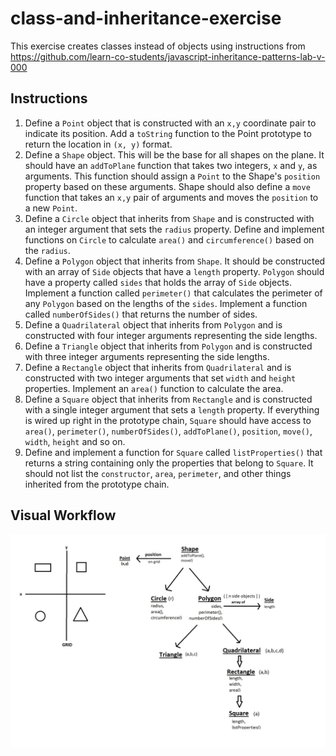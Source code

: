 # class-and-inheritance-exercise

This exercise creates classes instead of objects using instructions from <https://github.com/learn-co-students/javascript-inheritance-patterns-lab-v-000>

## Instructions

1. Define a `Point` object that is constructed with an `x,y` coordinate
   pair to indicate its position. Add a `toString` function to the Point
   prototype to return the location in `(x, y)` format.
2. Define a `Shape` object. This will be the base for all shapes on the
   plane. It should have an `addToPlane` function that takes two
   integers, `x` and `y`, as arguments. This function should assign a `Point`
   to the Shape's `position` property based on these arguments. Shape
   should also define a `move` function that takes an `x,y` pair of
   arguments and moves the `position` to a new `Point`.
3. Define a `Circle` object that inherits from `Shape` and is
   constructed with an integer argument that sets the `radius` property.
   Define and implement functions on `Circle` to calculate `area()` and
   `circumference()` based on the `radius`.
4. Define a `Polygon` object that inherits from `Shape`. It should be
   constructed with an array of `Side` objects that have a `length`
   property. `Polygon` should have a property called `sides` that holds the
   array of `Side` objects. Implement a function called `perimeter()` that
   calculates the perimeter of any `Polygon` based on the lengths of the
   `sides`. Implement a function called `numberOfSides()` that returns the
   number of sides.
5. Define a `Quadrilateral` object that inherits from `Polygon` and is
   constructed with four integer arguments representing the side
   lengths.
6. Define a `Triangle` object that inherits from `Polygon` and is
   constructed with three integer arguments representing the side
   lengths.
7. Define a `Rectangle` object that inherits from `Quadrilateral` and is
   constructed with two integer arguments that set `width` and `height`
   properties. Implement an `area()` function to calculate the area.
8. Define a `Square` object that inherits from `Rectangle` and is
   constructed with a single integer argument that sets a `length`
   property. If everything is wired up right in the prototype chain, `Square` should have access to `area()`, `perimeter()`, `numberOfSides()`, `addToPlane()`, `position`, `move()`, `width`, `height` and so on.
9. Define and implement a function for `Square` called
   `listProperties()` that returns a string containing only the
   properties that belong to `Square`. It should not list the
   `constructor`, `area`, `perimeter`, and other things inherited from the
   prototype chain.

## Visual Workflow

![inheritance](/inheritance.jpg)
